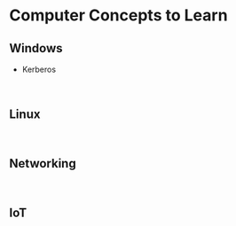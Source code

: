 # Computer Concepts to Learn

## Windows
  * Kerberos
  
</br >

## Linux

</br >

## Networking

</br >

## IoT

</br >
